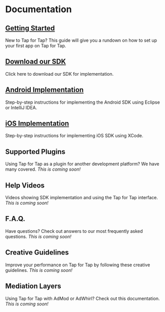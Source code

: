 # Documentation #

## [Getting Started](http://tapfortap.github.com/GettingStarted) ##
New to Tap for Tap? This guide will give you a rundown on how to set up your first app on Tap for Tap.

## [Download our SDK](https://github.com/tapfortap/Documentation/archive/master.zip) ##
Click here to download our SDK for implementation.

## [Android Implementation](http://tapfortap.github.com/Android) ##
Step-by-step instructions for implementing the Android SDK using Eclipse or IntelliJ IDEA.

## [iOS Implementation](http://tapfortap.github.com/iOS) ##
Step-by-step instructions for implementing iOS SDK using XCode.

## Supported Plugins ##
Using Tap for Tap as a plugin for another development platform?  We have many covered.
*This is coming soon!*

## Help Videos ##
Videos showing SDK implementation and using the Tap for Tap interface.
*This is coming soon!*

## F.A.Q. ##
Have questions? Check out answers to our most frequently asked questions.
*This is coming soon!*

## Creative Guidelines ##
Improve your performance on Tap for Tap by following these creative guidelines.
*This is coming soon!*

## Mediation Layers ##
Using Tap for Tap with AdMod or AdWhirl? Check out this documentation.
*This is coming soon!*

